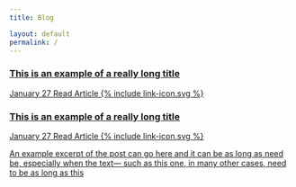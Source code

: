 ```yaml
---
title: Blog

layout: default
permalink: /
---
```


<section class="featured grid">
	<a href="#" class="featured--tile" style="background-image:url(/static/images/carlos.jpg);">
		<article class="featured--content">
			<h1>This is an example of a really long title</h1>
			<div class="featured--meta">
				<time class="featured--meta--date">January 27</time>
				<span class="featured--meta--prompt caps">Read Article {% include link-icon.svg %}</span>
			</div>
		</article>
	</a>
	<a href="#" class="featured--tile">
		<article class="featured--content">
			<h1>This is an example of a really long title</h1>
			<div class="featured--meta">
				<time class="featured--meta--date">January 27</time>
				<span class="featured--meta--prompt caps">Read Article {% include link-icon.svg %}</span>
			</div>
			<p>An example excerpt of the post can go here and it can be as long as need be, especially when the text— such as this one, in many other cases, need to be as long as this</p>
		</article>
	</a>
</section>